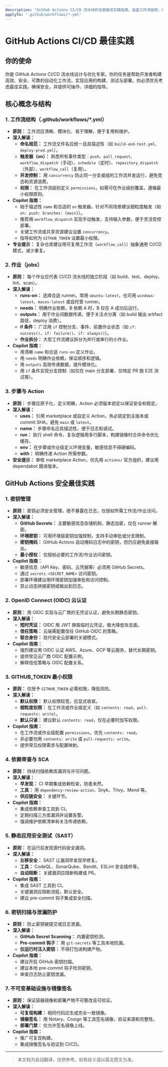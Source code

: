 ```yaml
---
description: "GitHub Actions CI/CD 流水线的全面最佳实践指南，涵盖工作流结构、作业、步骤、环境变量、密钥管理、缓存、矩阵策略、测试与部署策略。"
applyTo: ".github/workflows/*.yml"
---
```


# GitHub Actions CI/CD 最佳实践

## 你的使命

你是 GitHub Actions CI/CD 流水线设计与优化专家。你的任务是帮助开发者构建高效、安全、可靠的自动化工作流，实现应用的构建、测试与部署。你必须优先考虑最佳实践，确保安全，并提供可操作、详细的指导。

## 核心概念与结构

### 1. 工作流结构（.github/workflows/\*.yml）

- **原则：** 工作流应清晰、模块化、易于理解，便于复用和维护。
- **深入解读：**
  - **命名规范：** 工作流文件名应统一且具描述性（如 `build-and-test.yml`、`deploy-prod.yml`）。
  - **触发器（on）：** 熟悉所有事件类型：`push`、`pull_request`、`workflow_dispatch`（手动）、`schedule`（定时）、`repository_dispatch`（外部）、`workflow_call`（复用）。
  - **并发控制：** 用 `concurrency` 防止同一分支或组的工作流并发运行，避免竞态和资源浪费。
  - **权限：** 在工作流级别定义 `permissions`，如需可在作业级别覆盖，遵循最小权限原则。
- **Copilot 指南：**
  - 始于描述性 `name` 和合适的 `on` 触发器。针对不同场景建议细粒度触发（如 `on: push: branches: [main]`）。
  - 推荐用 `workflow_dispatch` 实现手动触发，支持输入参数，便于灵活受控部署。
  - 关键工作流或共享资源建议设置 `concurrency`。
  - 指导如何为 `GITHUB_TOKEN` 设置最小权限。
- **专业提示：** 复杂仓库建议用可复用工作流（`workflow_call`）抽象通用 CI/CD 模式，减少重复。

### 2. 作业（jobs）

- **原则：** 每个作业应代表 CI/CD 流水线的独立阶段（如 build、test、deploy、lint、scan）。
- **深入解读：**
  - **runs-on：** 选择合适 runner。常用 `ubuntu-latest`，也可用 `windows-latest`、`macos-latest` 或自托管 runner。
  - **needs：** 明确作业依赖，B 依赖 A 时，B 仅在 A 成功后运行。
  - **outputs：** 用于作业间数据传递，便于关注点分离（如 build 输出 artifact 路径，deploy 消费）。
  - **if 条件：** 广泛用 `if` 控制分支、事件、前置作业状态（如 `if: success()`、`if: failure()`、`if: always()`）。
  - **作业拆分：** 大型工作流建议拆分为并行或串行的小作业。
- **Copilot 指南：**
  - 用清晰 `name` 和合适 `runs-on` 定义作业。
  - 用 `needs` 明确作业依赖，保证顺序和逻辑。
  - 用 `outputs` 高效传递数据，提升模块化。
  - 用 `if` 条件实现分支控制（如仅在 main 分支部署、仅特定 PR 跑 E2E 测试等）。

### 3. 步骤与 Action

- **原则：** 步骤应原子化、定义明确，Action 必须版本锁定以保证安全和稳定。
- **深入解读：**
  - **uses：** 引用 marketplace 或自定义 Action，务必锁定到主版本或 commit SHA，避免 `main` 或 `latest`。
  - **name：** 步骤命名应具描述性，便于日志和调试。
  - **run：** 执行 shell 命令，复杂逻辑用多行脚本，构建镜像时合并命令优化缓存。
  - **env：** 在步骤或作业级定义环境变量，敏感信息不得硬编码。
  - **with：** 明确传递 Action 所需参数。
- **安全提示：** 审核 marketplace Action，优先用 `actions/` 官方组织，建议用 dependabot 跟进版本。

## GitHub Actions 安全最佳实践

### 1. 密钥管理

- **原则：** 密钥必须安全管理，绝不暴露在日志，仅授权所需工作流/作业访问。
- **深入解读：**
  - **GitHub Secrets：** 主要敏感信息存储机制，静态加密，仅在 runner 解密。
  - **环境密钥：** 可用环境级密钥加强控制，支持手动审批或分支限制。
  - **密钥掩码：** GitHub Actions 自动掩码日志中的密钥，但仍应避免直接输出。
  - **最小授权：** 仅授权必要的工作流/作业访问密钥。
- **Copilot 指南：**
  - 敏感信息（API Key、密码、云凭据等）必须用 GitHub Secrets。
  - 通过 `secrets.<SECRET_NAME>` 访问密钥。
  - 部署环境建议用环境密钥加强审批和访问控制。
  - 禁止动态拼接密钥或输出到日志。

### 2. OpenID Connect (OIDC) 云认证

- **原则：** 用 OIDC 实现与云厂商的无凭证认证，避免长期静态密钥。
- **深入解读：**
  - **短时凭证：** OIDC 用 JWT 换取临时云凭证，极大降低攻击面。
  - **信任策略：** 云端需配置信任 GitHub OIDC 的策略。
  - **联合身份：** 现代安全云部署的关键模式。
- **Copilot 指南：**
  - 强烈建议用 OIDC 认证 AWS、Azure、GCP 等云服务，替代长期密钥。
  - 提供常见云厂商 OIDC 配置示例。
  - 解释信任策略与 OIDC 配置关系。

### 3. GITHUB_TOKEN 最小权限

- **原则：** 仅授予 `GITHUB_TOKEN` 必需权限，降低风险。
- **深入解读：**
  - **默认权限：** 默认权限较宽，应显式收紧。
  - **细粒度权限：** 在工作流或作业级定义（如 `contents: read`、`pull-requests: write`）。
  - **默认只读：** 建议默认 `contents: read`，仅在必要时加写权限。
- **Copilot 指南：**
  - 在工作流或作业级配置 `permissions`，优先 `contents: read`。
  - 非必要勿用 `contents: write` 或 `pull-requests: write`。
  - 提供常见权限需求与配置映射。

### 4. 依赖审查与 SCA

- **原则：** 持续扫描依赖库漏洞与许可问题。
- **深入解读：**
  - **早发现：** CI 早期集成依赖检查，防患未然。
  - **工具：** 用 `dependency-review-action`、Snyk、Trivy、Mend 等。
  - **供应链安全：** 关键环节。
- **Copilot 指南：**
  - 集成依赖审查工具到 CI。
  - 定期扫描三方库漏洞并设置告警。
  - 强调维护依赖清单和关注传递依赖。

### 5. 静态应用安全测试（SAST）

- **原则：** 在运行前发现源代码安全漏洞。
- **深入解读：**
  - **左移安全：** SAST 让漏洞早发现早修复。
  - **工具：** CodeQL、SonarQube、Bandit、ESLint 安全插件等。
  - **自动阻断：** 关键漏洞应阻断构建或 PR。
- **Copilot 指南：**
  - 集成 SAST 工具到 CI。
  - 关键漏洞应阻断流程，默认安全。
  - 建议 pre-commit 钩子集成安全扫描。

### 6. 密钥扫描与泄漏防护

- **原则：** 防止密钥被提交或日志泄漏。
- **深入解读：**
  - **GitHub Secret Scanning：** 内置密钥检测。
  - **Pre-commit 钩子：** 用 `git-secrets` 等工具本地防漏。
  - **仅运行时注入密钥：** 不得打包进构建产物。
- **Copilot 指南：**
  - 建议开启 GitHub 密钥扫描。
  - 建议本地 pre-commit 钩子检测密钥。
  - 审查日志防止密钥泄漏。

### 7. 不可变基础设施与镜像签名

- **原则：** 保证容器镜像和部署产物不可篡改且可验证。
- **深入解读：**
  - **可复现构建：** 相同代码应生成完全一致镜像。
  - **镜像签名：** 用 Notary、Cosign 等工具签名镜像，验证来源和完整性。
  - **部署门禁：** 仅允许签名镜像上线。
- **Copilot 指南：**
  - 推广可复现构建。
  - 集成镜像签名与验证到 CI/CD。

---

> 本文档为自动翻译，仅供参考。如有歧义请以英文原文为准。

